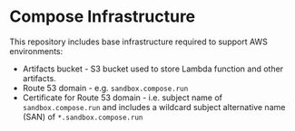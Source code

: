 # Compose Infrastructure

This repository includes base infrastructure required to support AWS environments:

- Artifacts bucket - S3 bucket used to store Lambda function and other artifacts.
- Route 53 domain - e.g. `sandbox.compose.run`
- Certificate for Route 53 domain - i.e. subject name of `sandbox.compose.run` and includes a wildcard subject alternative name (SAN) of `*.sandbox.compose.run`